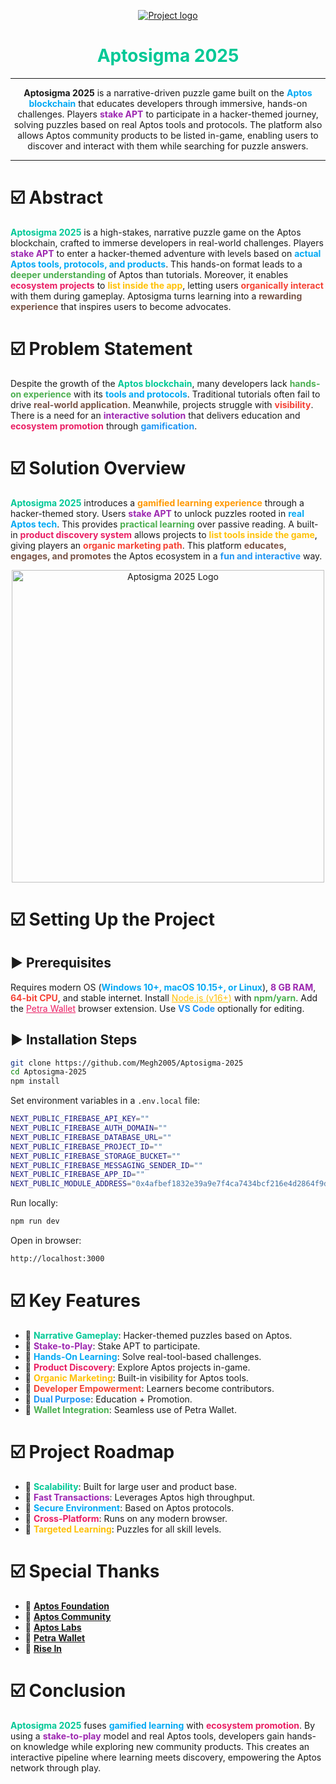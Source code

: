 <p align="center">
  <a href="" rel="noopener">
    <img src="https://i.imgur.com/AZ2iWek.png" alt="Project logo">
  </a>
</p>

<h1 align="center" style="color:#00C896;">Aptosigma 2025</h1>

---

<p align="center">
  <b>Aptosigma 2025</b> is a narrative-driven puzzle game built on the <b style="color:#03A9F4;">Aptos blockchain</b> that educates developers through immersive, hands-on challenges. Players <b style="color:#9C27B0;">stake APT</b> to participate in a hacker-themed journey, solving puzzles based on real Aptos tools and protocols. The platform also allows Aptos community products to be listed in-game, enabling users to discover and interact with them while searching for puzzle answers.
</p>

---

# ☑️ Abstract

<p>
  <strong style="color:#00C896;">Aptosigma 2025</strong> is a high-stakes, narrative puzzle game on the Aptos blockchain, crafted to immerse developers in real-world challenges. Players <strong style="color:#9C27B0;">stake APT</strong> to enter a hacker-themed adventure with levels based on <strong style="color:#03A9F4;">actual Aptos tools, protocols, and products</strong>. This hands-on format leads to a <strong style="color:#4CAF50;">deeper understanding</strong> of Aptos than tutorials. Moreover, it enables <strong style="color:#E91E63;">ecosystem projects</strong> to <strong style="color:#FFC107;">list inside the app</strong>, letting users <strong style="color:#F44336;">organically interact</strong> with them during gameplay. Aptosigma turns learning into a <strong style="color:#795548;">rewarding experience</strong> that inspires users to become advocates.
</p>

# ☑️ Problem Statement

<p>
  Despite the growth of the <span style="color:#00C896;"><strong>Aptos blockchain</strong></span>, many developers lack <span style="color:#4CAF50;"><strong>hands-on experience</strong></span> with its <span style="color:#03A9F4;"><strong>tools and protocols</strong></span>. Traditional tutorials often fail to drive <span style="color:#795548;"><strong>real-world application</strong></span>. Meanwhile, projects struggle with <span style="color:#F44336;"><strong>visibility</strong></span>. There is a need for an <span style="color:#9C27B0;"><strong>interactive solution</strong></span> that delivers education and <span style="color:#E91E63;"><strong>ecosystem promotion</strong></span> through <span style="color:#2196F3;"><strong>gamification</strong></span>.
</p>

# ☑️ Solution Overview

<p>
  <span style="color:#00C896;"><strong>Aptosigma 2025</strong></span> introduces a <span style="color:#FF9800;"><strong>gamified learning experience</strong></span> through a hacker-themed story. Users <span style="color:#9C27B0;"><strong>stake APT</strong></span> to unlock puzzles rooted in <span style="color:#03A9F4;"><strong>real Aptos tech</strong></span>. This provides <span style="color:#4CAF50;"><strong>practical learning</strong></span> over passive reading. A built-in <span style="color:#E91E63;"><strong>product discovery system</strong></span> allows projects to <span style="color:#FFC107;"><strong>list tools inside the game</strong></span>, giving players an <span style="color:#F44336;"><strong>organic marketing path</strong></span>. This platform <span style="color:#795548;"><strong>educates, engages, and promotes</strong></span> the Aptos ecosystem in a <span style="color:#2196F3;"><strong>fun and interactive</strong></span> way.
</p>

<p align="center">
  <img src="https://res.cloudinary.com/dmbxx03vp/image/upload/v1750156501/ChatGPT_Image_Jun_17_2025_03_31_24_PM_dcebsm.png" alt="Aptosigma 2025 Logo" width="500" />
</p>

# ☑️ Setting Up the Project

## ▶️ Prerequisites

<p>
  Requires modern OS (<strong style="color:#03A9F4;">Windows 10+, macOS 10.15+, or Linux</strong>), <strong style="color:#9C27B0;">8 GB RAM</strong>, <strong style="color:#F44336;">64-bit CPU</strong>, and stable internet. Install <a href="https://nodejs.org/" target="_blank" style="color:#FFC107;">Node.js (v16+)</a> with <strong style="color:#4CAF50;">npm/yarn</strong>. Add the <a href="https://petra.app/" target="_blank" style="color:#E91E63;">Petra Wallet</a> browser extension. Use <strong style="color:#2196F3;">VS Code</strong> optionally for editing.
</p>

## ▶️ Installation Steps

```bash
git clone https://github.com/Megh2005/Aptosigma-2025
cd Aptosigma-2025
npm install
```

Set environment variables in a `.env.local` file:
```bash
NEXT_PUBLIC_FIREBASE_API_KEY=""
NEXT_PUBLIC_FIREBASE_AUTH_DOMAIN=""
NEXT_PUBLIC_FIREBASE_DATABASE_URL=""
NEXT_PUBLIC_FIREBASE_PROJECT_ID=""
NEXT_PUBLIC_FIREBASE_STORAGE_BUCKET=""
NEXT_PUBLIC_FIREBASE_MESSAGING_SENDER_ID=""
NEXT_PUBLIC_FIREBASE_APP_ID=""
NEXT_PUBLIC_MODULE_ADDRESS="0x4afbef1832e39a9e7f4ca7434bcf216e4d2864f9da4003d2627558928ac30f54"
```

Run locally:
```bash
npm run dev
```
Open in browser:
```bash
http://localhost:3000
```

# ☑️ Key Features

- 🔑 <span style="color:#00C896;"><strong>Narrative Gameplay</strong></span>: Hacker-themed puzzles based on Aptos.
- 🔑 <span style="color:#9C27B0;"><strong>Stake-to-Play</strong></span>: Stake APT to participate.
- 🔑 <span style="color:#03A9F4;"><strong>Hands-On Learning</strong></span>: Solve real-tool-based challenges.
- 🔑 <span style="color:#E91E63;"><strong>Product Discovery</strong></span>: Explore Aptos projects in-game.
- 🔑 <span style="color:#FFC107;"><strong>Organic Marketing</strong></span>: Built-in visibility for Aptos tools.
- 🔑 <span style="color:#F44336;"><strong>Developer Empowerment</strong></span>: Learners become contributors.
- 🔑 <span style="color:#2196F3;"><strong>Dual Purpose</strong></span>: Education + Promotion.
- 🔑 <span style="color:#4CAF50;"><strong>Wallet Integration</strong></span>: Seamless use of Petra Wallet.

# ☑️ Project Roadmap

- 🚀 <span style="color:#00C896;"><strong>Scalability</strong></span>: Built for large user and product base.
- 🚀 <span style="color:#9C27B0;"><strong>Fast Transactions</strong></span>: Leverages Aptos high throughput.
- 🚀 <span style="color:#03A9F4;"><strong>Secure Environment</strong></span>: Based on Aptos protocols.
- 🚀 <span style="color:#E91E63;"><strong>Cross-Platform</strong></span>: Runs on any modern browser.
- 🚀 <span style="color:#FFC107;"><strong>Targeted Learning</strong></span>: Puzzles for all skill levels.

# ☑️ Special Thanks

- 🔴 **[Aptos Foundation](https://aptos.foundation/)**
- 🔴 **[Aptos Community](https://aptos.dev/)**
- 🔴 **[Aptos Labs](https://aptoslabs.com/)**
- 🔴 **[Petra Wallet](https://petra.app/)**
- 🔴 **[Rise In](https://risein.com/)**

# ☑️ Conclusion

<p>
  <strong style="color:#00C896;">Aptosigma 2025</strong> fuses <strong style="color:#03A9F4;">gamified learning</strong> with <strong style="color:#E91E63;">ecosystem promotion</strong>. By using a <strong style="color:#9C27B0;">stake-to-play</strong> model and real Aptos tools, developers gain hands-on knowledge while exploring new community products. This creates an interactive pipeline where learning meets discovery, empowering the Aptos network through play.
</p>
